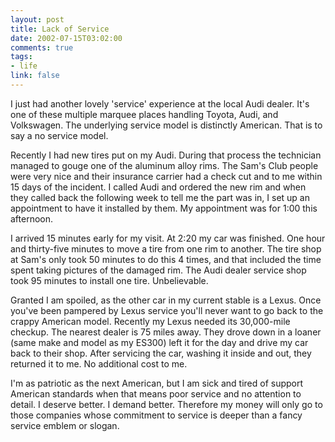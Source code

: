 ```yaml
--- 
layout: post
title: Lack of Service
date: 2002-07-15T03:02:00
comments: true
tags:
- life
link: false
---
```

I just had another lovely 'service' experience at the local Audi dealer. It's one of these multiple marquee places handling Toyota, Audi, and Volkswagen. The underlying service model is distinctly American. That is to say a no service model.

Recently I had new tires put on my Audi. During that process the technician managed to gouge one of the aluminum alloy rims. The Sam's Club people were very nice and their insurance carrier had a check cut and to me within 15 days of the incident. I called Audi and ordered the new rim and when they called back the following week to tell me the part was in, I set up an appointment to have it installed by them. My appointment was for 1:00 this afternoon.

I arrived 15 minutes early for my visit. At 2:20 my car was finished. One hour and thirty-five minutes to move a tire from one rim to another. The tire shop at Sam's only took 50 minutes to do this 4 times, and that included the time spent taking pictures of the damaged rim. The Audi dealer service shop took 95 minutes to install one tire. Unbelievable.

Granted I am spoiled, as the other car in my current stable is a Lexus. Once you've been pampered by Lexus service you'll never want to go back to the crappy American model. Recently my Lexus needed its 30,000-mile checkup. The nearest dealer is 75 miles away. They drove down in a loaner (same make and model as my ES300) left it for the day and drive my car back to their shop. After servicing the car, washing it inside and out, they returned it to me. No additional cost to me.

I'm as patriotic as the next American, but I am sick and tired of support American standards when that means poor service and no attention to detail. I deserve better. I demand better. Therefore my money will only go to those companies whose commitment to service is deeper than a fancy service emblem or slogan.
